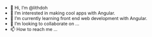 - 👋 Hi, I’m @lithdoh
- 👀 I’m interested in making cool apps with Angular.
- 🌱 I’m currently learning front end web development with Angular.
- 💞️ I’m looking to collaborate on ...
- 📫 How to reach me ...

<!---
lithdoh/lithdoh is a ✨ special ✨ repository because its `README.md` (this file) appears on your GitHub profile.
You can click the Preview link to take a look at your changes.
--->
